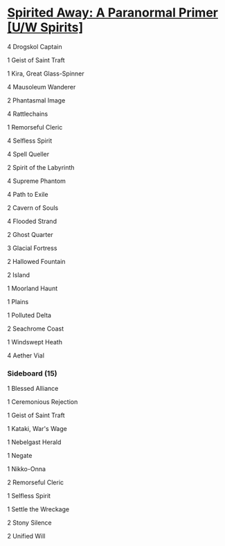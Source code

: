 # [Spirited Away: A Paranormal Primer [U/W Spirits]](http://tappedout.net/mtg-decks/poltergeist-modern-spirit-aggro/)
4 Drogskol Captain

1 Geist of Saint Traft

1 Kira, Great Glass-Spinner

4 Mausoleum Wanderer

2 Phantasmal Image

4 Rattlechains

1 Remorseful Cleric

4 Selfless Spirit

4 Spell Queller

2 Spirit of the Labyrinth

4 Supreme Phantom

4 Path to Exile

2 Cavern of Souls

4 Flooded Strand

2 Ghost Quarter

3 Glacial Fortress

2 Hallowed Fountain

2 Island

1 Moorland Haunt

1 Plains

1 Polluted Delta

2 Seachrome Coast

1 Windswept Heath

4 Aether Vial

### Sideboard (15)
1 Blessed Alliance

1 Ceremonious Rejection

1 Geist of Saint Traft

1 Kataki, War's Wage

1 Nebelgast Herald

1 Negate

1 Nikko-Onna

2 Remorseful Cleric

1 Selfless Spirit

1 Settle the Wreckage

2 Stony Silence

2 Unified Will

